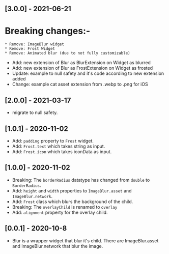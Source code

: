 ## [3.0.0] - 2021-06-21

# Breaking changes:-
    * Remove: ImageBlur widget
    * Remove: Frost Widget
    * Remove: Animated blur (due to not fully customizable)

* Add: new extension of Blur as BlurExtension on Widget as blurred
* Add: new extension of Blur as FrostExtension on Widget as frosted
* Update: example to null safety and it's code according to new extension added
* Change: example cat asset extension from .webp to .png for iOS

## [2.0.0] - 2021-03-17

* migrate to null safety.

## [1.0.1] - 2020-11-02

* Add: `padding` property to `Frost` widget.
* Add: `Frost.text` which takes string as input.
* Add: `Frost.icon` which takes iconData as input.

## [1.0.0] - 2020-11-02

* Breaking: The `borderRadius` datatype has changed from `double` to `BorderRadius`.
* Add: `height` and `width` properties to `ImageBlur.asset` and `ImageBlur.network`.
* Add: `Frost` class which blurs the background of the child.
* Breaking: The `overlayChild` is renamed to `overlay`
* Add: `alignment` property for the overlay child.

## [0.0.1] - 2020-10-8

* Blur is a wrapper widget that blur it's child. There are ImageBlur.asset and ImageBlur.network that blur the image.